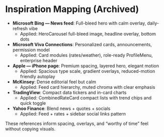 # Inspiration Mapping (Archived)

- **Microsoft Bing — News feed**: Full-bleed hero with calm overlay, daily-refresh vibe
  - Applied: HeroCarousel full-bleed image, headline overlay, bottom dots
- **Microsoft Viva Connections**: Personalized cards, announcements, permission model
  - Applied: Card modules (rates/weather), role-ready ProfileMenu, enterprise header
- **Apple — iPhone page**: Premium spacing, layered hero, elegant motion
  - Applied: Spacious type scale, gradient overlays, reduced-motion friendly autoplay
- **McKinsey**: Dense editorial feel but calm
  - Applied: Feed card hierarchy, muted chroma with clear emphasis
- **TradingView**: Compact data tickers and in-card charts
  - Applied: CombinedRateCard compact lists with trend chips and quick toggle
- **Yahoo Finance**: Blend news + quotes + socials
  - Applied: Feed + rates + sidebar social links pattern

These references inform spacing, overlays, and “worthy of time” feel without copying visuals.